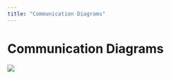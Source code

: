 ```yaml
---
title: "Communication Diagrams"
---
```

# Communication Diagrams
![](https://i.imgur.com/aL0lSf0.png)

